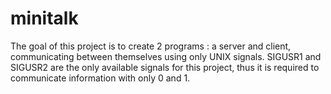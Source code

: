 # minitalk
The goal of this project is to create 2 programs : a server and client, communicating between themselves using only UNIX signals.
SIGUSR1 and SIGUSR2 are the only available signals for this project, thus it is required to communicate information with only 0 and 1.
